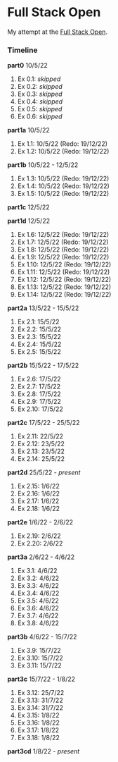 # Full Stack Open

My attempt at the [Full Stack Open](https://www.fullstackopen.com/en).

### Timeline
**part0** 10/5/22

1. Ex 0.1: *skipped*
2. Ex 0.2: *skipped*
3. Ex 0.3: *skipped*
4. Ex 0.4: *skipped*
5. Ex 0.5: *skipped*
6. Ex 0.6: *skipped*

**part1a** 10/5/22

1. Ex 1.1: 10/5/22 (Redo: 19/12/22)
2. Ex 1.2: 10/5/22 (Redo: 19/12/22)

**part1b** 10/5/22 - 12/5/22

1. Ex 1.3: 10/5/22 (Redo: 19/12/22)
2. Ex 1.4: 10/5/22 (Redo: 19/12/22)
3. Ex 1.5: 10/5/22 (Redo: 19/12/22)

**part1c** 12/5/22

**part1d** 12/5/22

1. Ex 1.6: 12/5/22 (Redo: 19/12/22)
2. Ex 1.7: 12/5/22 (Redo: 19/12/22)
3. Ex 1.8: 12/5/22 (Redo: 19/12/22)
4. Ex 1.9: 12/5/22 (Redo: 19/12/22)
5. Ex 1.10: 12/5/22 (Redo: 19/12/22)
6. Ex 1.11: 12/5/22 (Redo: 19/12/22)
7. Ex 1.12: 12/5/22 (Redo: 19/12/22)
8. Ex 1.13: 12/5/22 (Redo: 19/12/22)
9. Ex 1.14: 12/5/22 (Redo: 19/12/22)

**part2a** 13/5/22 - 15/5/22

1. Ex 2.1: 15/5/22
2. Ex 2.2: 15/5/22
3. Ex 2.3: 15/5/22
4. Ex 2.4: 15/5/22
5. Ex 2.5: 15/5/22

**part2b** 15/5/22 - 17/5/22

1. Ex 2.6: 17/5/22
2. Ex 2.7: 17/5/22
3. Ex 2.8: 17/5/22
4. Ex 2.9: 17/5/22
5. Ex 2.10: 17/5/22

**part2c** 17/5/22 - 25/5/22

1. Ex 2.11: 22/5/22
2. Ex 2.12: 23/5/22
3. Ex 2.13: 23/5/22
4. Ex 2.14: 25/5/22

**part2d** 25/5/22 - *present*

1. Ex 2.15: 1/6/22
2. Ex 2.16: 1/6/22
3. Ex 2.17: 1/6/22
4. Ex 2.18: 1/6/22

**part2e** 1/6/22 - 2/6/22

1. Ex 2.19: 2/6/22
2. Ex 2.20: 2/6/22

**part3a** 2/6/22 - 4/6/22

1. Ex 3.1: 4/6/22
2. Ex 3.2: 4/6/22
3. Ex 3.3: 4/6/22
4. Ex 3.4: 4/6/22
5. Ex 3.5: 4/6/22
6. Ex 3.6: 4/6/22
7. Ex 3.7: 4/6/22
8. Ex 3.8: 4/6/22

**part3b** 4/6/22 - 15/7/22

1. Ex 3.9: 15/7/22
2. Ex 3.10: 15/7/22
3. Ex 3.11: 15/7/22

**part3c** 15/7/22 - 1/8/22

1. Ex 3.12: 25/7/22
2. Ex 3.13: 31/7/22
3. Ex 3.14: 31/7/22
4. Ex 3.15: 1/8/22
5. Ex 3.16: 1/8/22
6. Ex 3.17: 1/8/22
7. Ex 3.18: 1/8/22

**part3cd** 1/8/22 - *present*